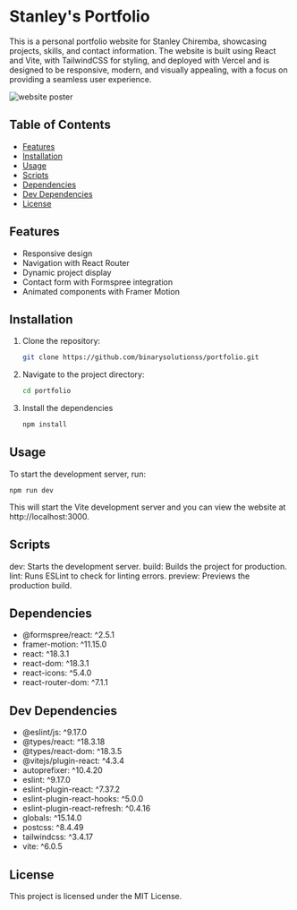 # Stanley's Portfolio

This is a personal portfolio website for Stanley Chiremba, showcasing projects, skills, and contact information. The website is built using React and Vite, with TailwindCSS for styling, and deployed with Vercel and is designed to be responsive, modern, and visually appealing, with a focus on providing a seamless user experience.

![website poster](https://github.com/user-attachments/assets/6bed0a4a-d5ed-491c-af2c-4efbb79f0acd)

## Table of Contents

- [Features](#features)
- [Installation](#installation)
- [Usage](#usage)
- [Scripts](#scripts)
- [Dependencies](#dependencies)
- [Dev Dependencies](#dev-dependencies)
- [License](#license)

## Features

- Responsive design
- Navigation with React Router
- Dynamic project display
- Contact form with Formspree integration
- Animated components with Framer Motion

## Installation

1. Clone the repository:
   ```sh
   git clone https://github.com/binarysolutionss/portfolio.git

2. Navigate to the project directory:
   ```sh
   cd portfolio

4. Install the dependencies
   ```sh
   npm install

## Usage

To start the development server, run:

```
npm run dev
```

This will start the Vite development server and you can view the website at http://localhost:3000.

## Scripts

dev: Starts the development server.
build: Builds the project for production.
lint: Runs ESLint to check for linting errors.
preview: Previews the production build.

## Dependencies

- @formspree/react: ^2.5.1  
- framer-motion: ^11.15.0  
- react: ^18.3.1  
- react-dom: ^18.3.1  
- react-icons: ^5.4.0  
- react-router-dom: ^7.1.1  

## Dev Dependencies

- @eslint/js: ^9.17.0  
- @types/react: ^18.3.18  
- @types/react-dom: ^18.3.5  
- @vitejs/plugin-react: ^4.3.4  
- autoprefixer: ^10.4.20  
- eslint: ^9.17.0  
- eslint-plugin-react: ^7.37.2  
- eslint-plugin-react-hooks: ^5.0.0  
- eslint-plugin-react-refresh: ^0.4.16  
- globals: ^15.14.0  
- postcss: ^8.4.49  
- tailwindcss: ^3.4.17  
- vite: ^6.0.5  

## License

This project is licensed under the MIT License.
